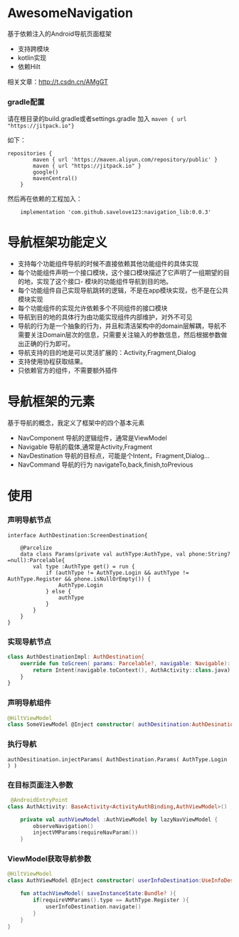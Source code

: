 # AwesomeNavigation
 基于依赖注入的Android导航页面框架
 - 支持跨模块
 - kotlin实现
 - 依赖Hilt

相关文章：http://t.csdn.cn/AMgGT

### gradle配置

请在根目录的build.gradle或者settings.gradle 加入 `maven { url "https://jitpack.io"}`

如下：
```
repositories {
        maven { url 'https://maven.aliyun.com/repository/public' }
        maven { url "https://jitpack.io" }
        google()
        mavenCentral()
    }
```

然后再在依赖的工程加入：
```
    implementation 'com.github.savelove123:navigation_lib:0.0.3'
```

# 导航框架功能定义 

- 支持每个功能组件导航的时候不直接依赖其他功能组件的具体实现
- 每个功能组件声明一个接口模块，这个接口模块描述了它声明了一组期望的目的地，实现了这个接口- 模块的功能组件导航到目的地。
- 每个功能组件自己实现导航跳转的逻辑，不是在app模块实现，也不是在公共模块实现
- 每个功能组件的实现允许依赖多个不同组件的接口模块
- 导航到目的地的具体行为由功能实现组件内部维护，对外不可见
- 导航的行为是一个抽象的行为，并且和清洁架构中的domain层解耦，导航不需要关注Domain层次的信息，只需要关注输入的参数信息，然后根据参数做出正确的行为即可。
- 导航支持的目的地是可以灵活扩展的：Activity,Fragment,Dialog
- 支持使用协程获取结果。
- 只依赖官方的组件，不需要额外插件

# 导航框架的元素
基于导航的概念，我定义了框架中的四个基本元素

- NavComponent 导航的逻辑组件，通常是ViewModel
- Navigable 导航的载体,通常是Activity,Fragment
- NavDestination 导航的目标点，可能是个Intent，Fragment,Dialog...
- NavCommand 导航的行为 navigateTo,back,finish,toPrevious    

# 使用

### 声明导航节点


```kotin
interface AuthDestination:ScreenDestination{

    @Parcelize
    data class Params(private val authType:AuthType, val phone:String?=null):Parcelable{
        val type :AuthType get() = run {
            if (authType != AuthType.Login && authType != AuthType.Register && phone.isNullOrEmpty()) {
                AuthType.Login
            } else {
                authType
            }
        }
    }
}
```

### 实现导航节点

```kotlin
class AuthDestinationImpl: AuthDestination{
    override fun toScreen( params: Parcelable?, navigable: Navigable): Screen {
        return Intent(navigable.toContext(), AuthActivity::class.java)
    }
}
```

### 声明导航组件

```kotlin
@HiltViewModel
class SomeViewModel @Inject constructor( authDesitination:AuthDesination ):NavViewModel<AuthDesination>( application = application )
```

### 执行导航
```
authDesitination.injectParams( AuthDestination.Params( AuthType.Login ) )
```

### 在目标页面注入参数
```kotlin
 @AndroidEntryPoint
class AuthActivity: BaseActivity<ActivityAuthBinding,AuthViewModel>() ,Navigable{

    private val authViewModel :AuthViewModel by lazyNavViewModel {
        observeNavigation()
        injectVMParams(requireNavParam())
    }
```

### ViewModel获取导航参数
```kotlin
@HiltViewModel
class AuthViewModel @Inject constructor( userInfoDestination:UseInfoDestination ):NavViewModel<AuthNextDestination>( application = application ),Parameterized<AuthDestination.Params>{

    fun attachViewModel( saveInstanceState:Bundle? ){
        if(requireVMParams().type == AuthType.Register ){
            userInfoDestination.navigate()
        }
    }
}
```




